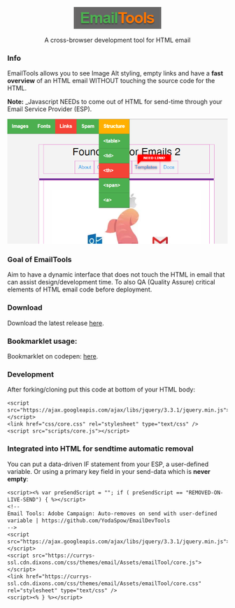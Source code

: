 <p align="center">
  <img src="./img/emailTools.png" alt="EmailTools">
</p>
<!--<h1 align="center">EmailTools</h1>-->
<p align="center">A cross-browser development tool for HTML email</p>

### Info
EmailTools allows you to see Image Alt styling, empty links and have a **fast overview** of an HTML email WITHOUT touching the source code for the HTML.

**Note:** _Javascript NEEDs to come out of HTML for send-time through your Email Service Provider (ESP).

<p align="center">
  <img src="./img/cover.png" alt="bamboo-screenshot">
</p>

### Goal of EmailTools
Aim to have a dynamic interface that does not touch the HTML in email that can assist design/development time. To also QA (Quality Assure) critical elements of HTML email code before deployment.

### Download
Download the latest release [here](https://github.com/YodaSpow/EmailDevTools/releases).

### Bookmarklet usage:
Bookmarklet on codepen: [here](https://codepen.io/spowart/details/abWzBwR).

### Development
After forking/cloning put this code at bottom of your HTML body:
```
<script src="https://ajax.googleapis.com/ajax/libs/jquery/3.3.1/jquery.min.js"></script>
<link href="css/core.css" rel="stylesheet" type="text/css" />
<script src="scripts/core.js"></script>
```
### Integrated into HTML for sendtime automatic removal
You can put a data-driven IF statement from your ESP, a user-defined variable. Or using a primary key field in your send-data which is **never empty**: 


```
<script><% var preSendScript = ""; if ( preSendScript == "REMOVED-ON-LIVE-SEND") { %></script>
<!--
Email Tools: Adobe Campaign: Auto-removes on send with user-defined variable | https://github.com/YodaSpow/EmailDevTools
-->
<script src="https://ajax.googleapis.com/ajax/libs/jquery/3.3.1/jquery.min.js"></script>
<script src="https://currys-ssl.cdn.dixons.com/css/themes/email/Assets/emailTool/core.js"></script>
<link href="https://currys-ssl.cdn.dixons.com/css/themes/email/Assets/emailTool/core.css" rel="stylesheet" type="text/css" />
<script><% } %></script>
```
